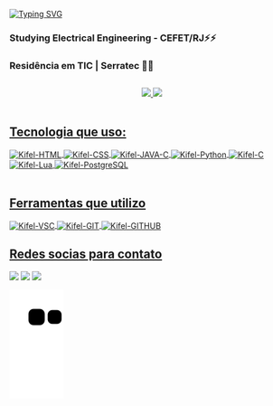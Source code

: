 [![Typing SVG](https://readme-typing-svg.herokuapp.com/?color=414a4c&size=35&center=true&vCenter=true&width=1000&lines=HELLO,+MY+NAME+is+João+Victor+(kifel);I'm+21+years+old;Be+Welcome!+:%29)](https://git.io/typing-svg)

### Studying Electrical Engineering - CEFET/RJ⚡⚡
### Residência em TIC | Serratec 🚀🚀

  ##
  
<div align="center">
  <a href="https://github.com/kifel">
  <img height="150em" src="https://github-readme-stats.vercel.app/api?username=kifel&show_icons=true&theme=dark&include_all_commits=true&count_private=true"/>
  <img height="150em" src="https://github-readme-stats.vercel.app/api/top-langs/?username=kifel&layout=compact&langs_count=7&theme=dark"/>
</div>
<div style="display: inline_block"><br>
  <h2>Tecnologia que uso:</h2>
  <img align="center" alt="Kifel-HTML" src="https://img.shields.io/badge/HTML5-E34F26?style=for-the-badge&logo=html5&logoColor=white">
  <img align="center" alt="Kifel-CSS"  src="https://img.shields.io/badge/CSS3-1572B6?style=for-the-badge&logo=css3&logoColor=white">
  <img align="center" alt="Kifel-JAVA-C"  src="https://img.shields.io/badge/JavaScript-F7DF1E?style=for-the-badge&logo=javascript&logoColor=black">
  <img align="center" alt="Kifel-Python" src="https://img.shields.io/badge/Python-3776AB?style=for-the-badge&logo=python&logoColor=white">
  <img align="center" alt="Kifel-C" src="https://img.shields.io/badge/C-00599C?style=for-the-badge&logo=c&logoColor=white">
  <img align="center" alt="Kifel-Lua" src="https://img.shields.io/badge/Lua-2C2D72?style=for-the-badge&logo=lua&logoColor=white">
  <img align="center" alt="Kifel-PostgreSQL" src="https://img.shields.io/badge/PostgreSQL-316192?style=for-the-badge&logo=postgresql&logoColor=white">
</div>
   
 <div style="display: inline_block"><br>
  <h2>Ferramentas que utilizo</h2>
  <img align="center" alt="Kifel-VSC" src="https://img.shields.io/badge/Visual_Studio_Code-0078D4?style=for-the-badge&logo=visual%20studio%20code&logoColor=white">
  <img align="center" alt="Kifel-GIT" src="https://img.shields.io/badge/GIT-E44C30?style=for-the-badge&logo=git&logoColor=white">
  <img align="center" alt="Kifel-GITHUB" src="https://img.shields.io/badge/GitHub-100000?style=for-the-badge&logo=github&logoColor=white">
</div>
    
<div>
  <h2>Redes socias para contato</h2>
  	<a href="https://twitter.com/KifelG_" target="_blank"><img src="https://img.shields.io/badge/Twitter-1DA1F2?style=for-the-badge&logo=twitter&logoColor=white" target="_blank"></a>
 <a href="https://discord.gg/8p2VKTJBnw" target="_blank"><img src="https://img.shields.io/badge/Discord-7289DA?style=for-the-badge&logo=discord&logoColor=white" target="_blank"></a> 
  <a href = "mailto:joaovictorm.pessoal@gmail.com"><img src="https://img.shields.io/badge/-Gmail-%23333?style=for-the-badge&logo=gmail&logoColor=white" target="_blank"></a>
  
 
  ![Snake animation](https://github.com/kifel/kifel/blob/output/github-contribution-grid-snake.svg)
 
</div>

